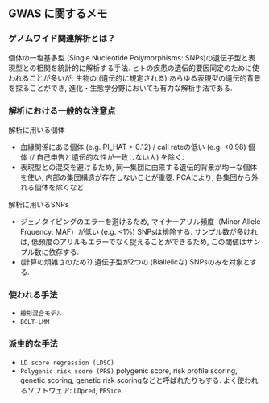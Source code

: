 ## GWAS に関するメモ
### ゲノムワイド関連解析とは？
個体の一塩基多型 (Single Nucleotide Polymorphisms: SNPs)の遺伝子型と表現型との相関を統計的に解析する手法. ヒトの疾患の遺伝的要因同定のために使われることが多いが, 生物の (遺伝的に規定される) あらゆる表現型の遺伝的背景を探ることができ, 進化・生態学分野においても有力な解析手法である.

### 解析における一般的な注意点
解析に用いる個体
- 血縁関係にある個体 (e.g. PI_HAT > 0.12) / call rateの低い (e.g. <0.98) 個体 (/ 自己申告と遺伝的な性が一致しない人) を除く. 
- 表現型との混交を避けるため, 同一集団に由来する遺伝的背景が均一な個体を使い, 内部の集団構造が存在しないことが重要. PCAにより, 各集団から外れる個体を除くなど.

解析に用いるSNPs
- ジェノタイピングのエラーを避けるため, マイナーアリル頻度（Minor Allele Frquency: MAF）が低い (e.g. <1%) SNPsは排除する. サンプル数が多ければ, 低頻度のアリルもエラーでなく捉えることができるため, この閾値はサンプル数に依存する.
- (計算の煩雑さのため?) 遺伝子型が2つの (Biallelicな) SNPsのみを対象とする.

### 使われる手法
- `線形混合モデル`
- `BOLT-LMM`

### 派生的な手法
- `LD score regression (LDSC)`
- `Polygenic risk score (PRS)`
polygenic score, risk profile scoring, genetic scoring, genetic risk scoringなどと呼ばれたりもする. よく使われるソフトウェア: `LDpred`, `PRSice`.